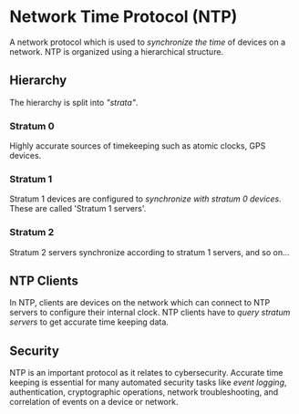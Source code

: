 
# Network Time Protocol (NTP)
A network protocol which is used to *synchronize the time* of devices on a network. NTP is organized using a hierarchical structure.
## Hierarchy
The hierarchy is split into *"strata"*.
### Stratum 0
Highly accurate sources of timekeeping such as atomic clocks, GPS devices.
### Stratum 1
Stratum 1 devices are configured to *synchronize with stratum 0 devices*. These are called 'Stratum 1 servers'.
### Stratum 2
Stratum 2 servers synchronize according to stratum 1 servers, and so on...
## NTP Clients
In NTP, clients are devices on the network which can connect to NTP servers to configure their internal clock. NTP clients have to *query stratum servers* to get accurate time keeping data.
## Security
NTP is an important protocol as it relates to cybersecurity. Accurate time keeping is essential for many automated security tasks like *event logging*, authentication, cryptographic operations, network troubleshooting, and correlation of events on a device or network.